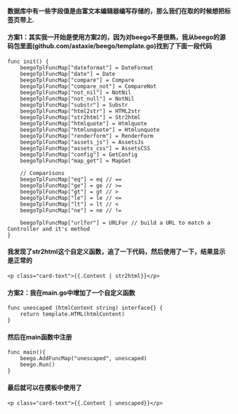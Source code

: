 #### 数据库中有一些字段值是由富文本编辑器编写存储的，那么我们在取的时候想把标签页带上.
#### 方案1：其实我一开始是使用方案2的，因为对beego不是很熟，我从beego的源码包里面(github.com/astaxie/beego/template.go)找到了下面一段代码
```
func init() {
	beegoTplFuncMap["dateformat"] = DateFormat
	beegoTplFuncMap["date"] = Date
	beegoTplFuncMap["compare"] = Compare
	beegoTplFuncMap["compare_not"] = CompareNot
	beegoTplFuncMap["not_nil"] = NotNil
	beegoTplFuncMap["not_null"] = NotNil
	beegoTplFuncMap["substr"] = Substr
	beegoTplFuncMap["html2str"] = HTML2str
	beegoTplFuncMap["str2html"] = Str2html
	beegoTplFuncMap["htmlquote"] = Htmlquote
	beegoTplFuncMap["htmlunquote"] = Htmlunquote
	beegoTplFuncMap["renderform"] = RenderForm
	beegoTplFuncMap["assets_js"] = AssetsJs
	beegoTplFuncMap["assets_css"] = AssetsCSS
	beegoTplFuncMap["config"] = GetConfig
	beegoTplFuncMap["map_get"] = MapGet

	// Comparisons
	beegoTplFuncMap["eq"] = eq // ==
	beegoTplFuncMap["ge"] = ge // >=
	beegoTplFuncMap["gt"] = gt // >
	beegoTplFuncMap["le"] = le // <=
	beegoTplFuncMap["lt"] = lt // <
	beegoTplFuncMap["ne"] = ne // !=

	beegoTplFuncMap["urlfor"] = URLFor // build a URL to match a Controller and it's method
}
```
#### 我发现了str2html这个自定义函数，追了一下代码，然后使用了一下，结果显示是正常的
```
<p class="card-text">{{.Content | str2html}}</p>
```
#### 方案2：我在main.go中增加了一个自定义函数
```
func unescaped (htmlContent string) interface{} {
	return template.HTML(htmlContent)
}
```
#### 然后在main函数中注册
```
func main(){
	beego.AddFuncMap("unescaped", unescaped)
	beego.Run()
}
```
#### 最后就可以在模板中使用了
```
<p class="card-text">{{.Content | unescaped}}</p>
```
